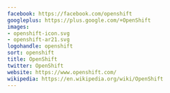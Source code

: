 ```yaml
---
facebook: https://facebook.com/openshift
googleplus: https://plus.google.com/+OpenShift
images:
- openshift-icon.svg
- openshift-ar21.svg
logohandle: openshift
sort: openshift
title: OpenShift
twitter: OpenShift
website: https://www.openshift.com/
wikipedia: https://en.wikipedia.org/wiki/OpenShift
---
```

